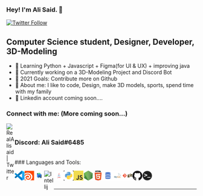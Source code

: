 ### Hey! I'm Ali Said. 👋

[![Twitter Follow](https://img.shields.io/twitter/follow/RealAliSaid?color=1DA1F2&logo=twitter&style=for-the-badge)](https://twitter.com/intent/follow?original_referer=https%3A%2F%2Fgithub.com%2FRealAliSaid&screen_name=RealAliSaid)

## Computer Science student, Designer, Developer, 3D-Modeling

- 🔴 Learning Python + Javascript + Figma(for UI & UX) + improving java
- 🔴 Currently working on a 3D-Modeling Project and Discord Bot
- 🔴 2021 Goals: Contribute more on Github
- 🔴 About me: I like to code, Design, make 3D models, sports, spend time with my family
- 🔴 Linkedin account coming soon....


### Connect with me: (More coming soon...)


[<img align="left" alt="RealAlisaid | Twitter" width="22px" src="https://cdn.jsdelivr.net/npm/simple-icons@v3/icons/twitter.svg" />][twitter]




<br />

### Discord: Ali Said#6485
<br />
### Languages and Tools:

[<img align="left" alt="Visual Studio Code" width="26px" src="https://raw.githubusercontent.com/github/explore/80688e429a7d4ef2fca1e82350fe8e3517d3494d/topics/visual-studio-code/visual-studio-code.png" />][twitter]

[<img align="left" alt="Houdini" width="26px" src="https://raw.githubusercontent.com/ALISKING/Images-for-Github-Bio/main/Houdini3D_icon.png" />][houdini]

[<img align="left" alt="Android Studio" width="26px" src="https://raw.githubusercontent.com/ALISKING/Images-for-Github-Bio/main/android-studio.png" />][twitter]

[<img align="left" alt="Intellij" width="26px" src="https://raw.githubusercontent.com/ALISKING/Images/main/IntelliJ_IDEA_Logo.svg_.png?token=ANWRTQDD5ZTASCTU3RBF55TA4RUDQ" />][twitter]

[<img align="left" alt="Java" width="26px" src="https://raw.githubusercontent.com/ALISKING/Images-for-Github-Bio/main/java.png" />][twitter]

[<img align="left" alt="Python" width="26px" src="https://raw.githubusercontent.com/ALISKING/Images-for-Github-Bio/main/py.png" />][twitter]

[<img align="left" alt="JavaScript" width="26px" src="https://raw.githubusercontent.com/github/explore/80688e429a7d4ef2fca1e82350fe8e3517d3494d/topics/javascript/javascript.png" />][twitter]

[<img align="left" alt="Node.js" width="26px" src="https://raw.githubusercontent.com/github/explore/80688e429a7d4ef2fca1e82350fe8e3517d3494d/topics/nodejs/nodejs.png" />][twitter]

[<img align="left" alt="HTML5" width="26px" src="https://raw.githubusercontent.com/github/explore/80688e429a7d4ef2fca1e82350fe8e3517d3494d/topics/html/html.png" />][twitter]

[<img align="left" alt="SQL" width="26px" src="https://raw.githubusercontent.com/github/explore/80688e429a7d4ef2fca1e82350fe8e3517d3494d/topics/sql/sql.png" />][twitter]

[<img align="left" alt="MySQL" width="26px" src="https://raw.githubusercontent.com/github/explore/80688e429a7d4ef2fca1e82350fe8e3517d3494d/topics/mysql/mysql.png" />][twitter]

[<img align="left" alt="Git" width="26px" src="https://raw.githubusercontent.com/github/explore/80688e429a7d4ef2fca1e82350fe8e3517d3494d/topics/git/git.png" />][twitter]

[<img align="left" alt="GitHub" width="26px" src="https://raw.githubusercontent.com/github/explore/78df643247d429f6cc873026c0622819ad797942/topics/github/github.png" />][twitter]

[<img align="left" alt="Terminal" width="26px" src="https://raw.githubusercontent.com/github/explore/80688e429a7d4ef2fca1e82350fe8e3517d3494d/topics/terminal/terminal.png" />][twitter]


<br />
<br />

---

</details>

[twitter]: https://twitter.com/RealAliSaid
[houdini]: https://www.sidefx.com/profile/A-S-K/
